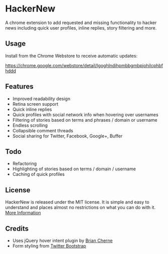 # HackerNew

A chrome extension to add requested and missing functionality to hacker news including quick user profiles, inline replies, story filtering and more.


## Usage

Install from the Chrome Webstore to receive automatic updates:

https://chrome.google.com/webstore/detail/lgoghlndihpmbbgmbpjohilcphbfhddd


## Features

* Improved readability design
* Retina screen support
* Quick inline replies
* Quick profiles with social network info when hovering over usernames
* Filtering of stories based on terms and phrases / domain or username
* Endless scrolling
* Collapsible comment threads
* Social sharing for Twitter, Facebook, Google+, Buffer


## Todo

* Refactoring
* Highlighting of stories based on terms / domain / username
* Caching of quick profiles


## License

HackerNew is released under the MIT license. It is simple and easy to understand and places almost no restrictions on what you can do with it.
[More Information](http://en.wikipedia.org/wiki/MIT_License)


## Credits 

* Uses jQuery hover intent plugin by [Brian Cherne](http://cherne.net/brian/resources/jquery.hoverIntent.html)
* Form styling from [Twitter Bootstrap](https://github.com/twitter/bootstrap)
